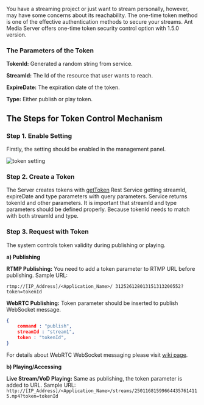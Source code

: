 You have a streaming project or just want to stream personally, however, may have some concerns about its reachability. The one-time token method is one of the effective authentication methods to secure your streams. Ant Media Server offers one-time token security control option with 1.5.0 version.

### The Parameters of the Token

**TokenId:** Generated a random string from service.

**StreamId:** The Id of the resource that user wants to reach.

**ExpireDate:** The expiration date of the token.

**Type:** Either publish or play token.

## The Steps for Token Control Mechanism

### Step 1. Enable Setting

Firstly, the setting should be enabled in the management panel.

![token setting](https://i0.wp.com/antmedia.io/wp-content/uploads/2018/09/Screenshot-from-2018-09-17-20-53-01-1024x441.png)

### Step 2. Create a Token

The Server creates tokens with [getToken](https://github.com/ant-media/Ant-Media-Server/blob/14e243dd8f1696fbbc66b582eadbbe301e516e72/src/main/java/io/antmedia/rest/BroadcastRestService.java#L976) Rest Service getting streamId, expireDate and type parameters with query parameters. Service returns tokenId and other parameters. It is important that streamId and type parameters should be defined properly. Because tokenId needs to match with both streamId and type.

### Step 3. Request with Token 

The system controls token validity during publishing or playing.

**a) Publishing** 

**RTMP Publishing:** You need to add a token parameter to RTMP URL before publishing. Sample URL:

`rtmp://[IP_Address]/<Application_Name>/ 312526128013151313200552?token=tokenId`

**WebRTC Publishing:** Token parameter should be inserted to publish WebSocket message.
```json
{
    command : "publish",
    streamId : "stream1",
    token : "tokenId",
}
```

 For details about WebRTC WebSocket messaging please visit [wiki page](https://github.com/ant-media/Ant-Media-Server/wiki/WebRTC-WebSocket-Messaging-Details).

**b) Playing/Accessing**

**Live Stream/VoD Playing:** Same as publishing, the token parameter is added to URL. Sample URL:
``http://[IP_Address]/<Application_Name>/streams/250116815996644357614115.mp4?token=tokenId``